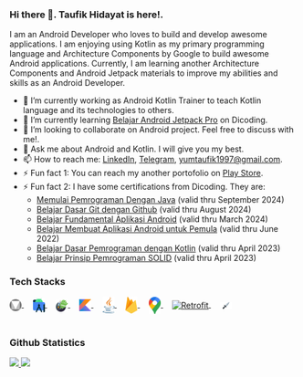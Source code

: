 ### Hi there 👋. **Taufik Hidayat** is here!.

I am an Android Developer who loves to build and develop awesome applications. I am enjoying using Kotlin as my primary programming language and Architecture Components by Google to build awesome Android applications. Currently, I am learning another Architecture Components and Android Jetpack materials to improve my abilities and skills as an Android Developer.

- 🔭 I’m currently working as Android Kotlin Trainer to teach Kotlin language and its technologies to others.
- 🌱 I’m currently learning [Belajar Android Jetpack Pro](https://www.dicoding.com/academies/129) on Dicoding.
- 👯 I’m looking to collaborate on Android project. Feel free to discuss with me!.
- 💬 Ask me about Android and Kotlin. I will give you my best.
- 📫 How to reach me: [LinkedIn](https://linkedin.com/in/taufik-hidayat), [Telegram](https://t.me/yumtaufik), yumtaufik1997@gmail.com.
- ⚡ Fun fact 1: You can reach my another portofolio on [Play Store](https://play.google.com/store/apps/dev?id=5667961808037787969).
- ⚡ Fun fact 2: I have some certifications from Dicoding. They are:
  - [Memulai Pemrograman Dengan Java](https://www.dicoding.com/academies/60) (valid thru September 2024)
  - [Belajar Dasar Git dengan Github](https://www.dicoding.com/academies/317) (valid thru August 2024)
  - [Belajar Fundamental Aplikasi Android](https://www.dicoding.com/academies/14) (valid thru March 2024)
  - [Belajar Membuat Aplikasi Android untuk Pemula](https://www.dicoding.com/academies/51) (valid thru June 2022)
  - [Belajar Dasar Pemrograman dengan Kotlin](https://www.dicoding.com/academies/80) (valid thru April 2023)
  - [Belajar Prinsip Pemrograman SOLID](https://www.dicoding.com/academies/169) (valid thru April 2023)

### Tech Stacks ###
<a href="https://developer.android.com/studio">
  <img align="center" alt="Material Design" title="Material Design" width="21px" src="https://github.com/yumtaufikhidayat/yumtaufikhidayat/blob/main/material_design_logo.png" />
</a>
&nbsp;
&nbsp;
<a href="https://developer.android.com/studio">
  <img align="center" alt="Android Studio" title="Android Studio" width="21px" src="https://raw.githubusercontent.com/yumtaufikhidayat/yumtaufikhidayat/main/android-studio.svg" />
</a>
&nbsp;
&nbsp;
<a href="https://developer.android.com/jetpack">
  <img align="center" alt="Android Jetpack" title="Android Jetpack" width="21px" src="https://github.com/yumtaufikhidayat/yumtaufikhidayat/blob/main/android-jetpack.png" />
</a>
&nbsp;
&nbsp;
<a href="https://kotlinlang.org/">
  <img align="center" alt="Kotlin" title="Kotlin" width="21px" src="https://raw.githubusercontent.com/yumtaufikhidayat/yumtaufikhidayat/main/kotlin.svg" />
</a>
&nbsp;
&nbsp;
<a href="https://www.java.com/en/">
  <img align="center" alt="Java" title="Java" width="21px" src="https://raw.githubusercontent.com/yumtaufikhidayat/yumtaufikhidayat/main/java.svg" />
</a>
&nbsp;
&nbsp;
<a href="https://firebase.google.com/">
  <img align="center" alt="Firebase" title="Firebase" width="21px" src="https://raw.githubusercontent.com/yumtaufikhidayat/yumtaufikhidayat/main/firebase.svg" />
</a>
&nbsp;
&nbsp;
<a href="https://cloud.google.com/">
  <img align="center" alt="Google Maps" title="Google Maps" width="21px" src="https://raw.githubusercontent.com/yumtaufikhidayat/yumtaufikhidayat/main/google-maps.svg" />
</a>
&nbsp;
&nbsp;
<a href="https://github.com/square/retrofit">
  <img align="center" alt="Retrofit" title="Retrofit" width="21px" src="https://avatars.githubusercontent.com/u/82592?s=200&v=4" />
</a>
&nbsp;
&nbsp;
<a href="https://developer.android.com/training/dependency-injection/hilt-android">
  <img align="center" alt="Retrofit" title="Dagger Hilt" width="21px" src="https://raw.githubusercontent.com/yumtaufikhidayat/yumtaufikhidayat/main/dagger_hilt.png" />
</a>
<br/>
<br/>

### Github Statistics ###
<p align="left">
<a href="https://github.com/yumtaufikhidayat">
  <img height="180em" src="https://github-readme-stats-eight-theta.vercel.app/api?username=yumtaufikhidayat&show_icons=true&theme=algolia&include_all_commits=true&count_private=true"/>
  <img height="180em" src="https://github-readme-stats-eight-theta.vercel.app/api/top-langs/?username=yumtaufikhidayat&layout=compact&langs_count=8&theme=algolia"/>
</a>
</p>
